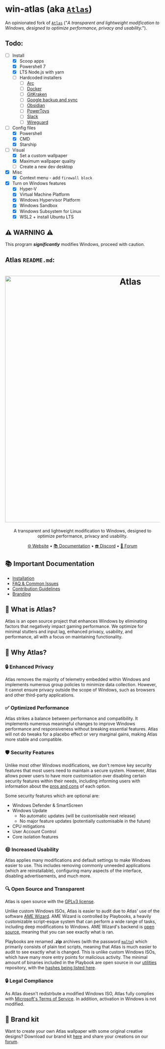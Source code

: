 # win-atlas (aka [`Atlas`](https://github.com/Atlas-OS/Atlas))

An opinionated fork of [`Atlas`](https://github.com/Atlas-OS/Atlas) ("_A transparent and lightweight modification to Windows, designed to optimize performance, privacy and usability._").

## Todo:

-   [ ] Install
    -   [x] Scoop apps
    -   [x] Powershell 7
    -   [x] LTS Node.js with yarn
    -   [ ] Hardcoded installers
        -   [ ] [Arc](https://releases.arc.net/windows/prod/Arc.appinstaller)
        -   [ ] [Docker](https://desktop.docker.com/win/main/amd64/Docker%20Desktop%20Installer.exe)
        -   [ ] [GitKraken](https://release.gitkraken.com/windows/GitKrakenSetup.exe)
        -   [ ] [Google backup and sync](https://www.google.com/intl/en-GB/drive/download)
        -   [ ] [Obsidian](https://obsidian.md/)
        -   [ ] [PowerToys](https://learn.microsoft.com/en-us/windows/powertoys/install#installing-with-windows-executable-file-via-github)
        -   [ ] [Slack](https://downloads.slack-edge.com/desktop-releases/windows/x64/4.37.98/SlackSetup.exe)
        -   [ ] [Wireguard](https://download.wireguard.com/windows-client/wireguard-installer.exe)
-   [ ] Config files
    -   [x] Powershell
    -   [x] CMD
    -   [x] Starship
-   [ ] Visual
    -   [x] Set a custom wallpaper
    -   [x] Maximum wallpaper quality
    -   [ ] Create a new dev desktop
-   [x] Misc
    -   [x] Context menu - add `firewall block`
-   [x] Turn on Windows features
    -   [x] Hyper-V
    -   [x] Virtual Machine Platform
    -   [x] Windows Hypervisor Platform
    -   [x] Windows Sandbox
    -   [x] Windows Subsystem for Linux
    -   [x] WSL2 + install Ubuntu LTS

## ⚠️ WARNING ⚠️

This program **_significantly_** modifies Windows, proceed with caution.

## Atlas `README.md`:

<h1 align="center">
  <img src="https://gcore.jsdelivr.net/gh/Atlas-OS/branding@main/github-banner.png" alt="Atlas" width="800">
</h1>

<p align="center">A transparent and lightweight modification to Windows, designed to optimize performance, privacy and usability.</p>

<p align="center">
  <a href="https://atlasos.net" target="_blank">🌐 Website</a>
  •
  <a href="https://docs.atlasos.net" target="_blank">📚 Documentation</a>
  •
  <a href="https://discord.atlasos.net" target="_blank">☎️ Discord</a>
  •
  <a href="https://forum.atlasos.net" target="_blank">💬 Forum</a>
</p>

## 📚 **Important Documentation**

-   [Installation](https://docs.atlasos.net/getting-started/installation/)
-   [FAQ & Common Issues](https://docs.atlasos.net/faq-and-troubleshooting/removed-features/)
-   [Contribution Guidelines](https://docs.atlasos.net/contributions/)
-   [Branding](https://docs.atlasos.net/branding/)

## 🤔 What is Atlas?

Atlas is an open source project that enhances Windows by eliminating factors that negatively impact gaming performance. We optimize for minimal stutters and input lag, enhanced privacy, usability, and performance, all with a focus on maintaining functionality.

## 👀 Why Atlas?

### 🔒 Enhanced Privacy

Atlas removes the majority of telemetry embedded within Windows and implements numerous group policies to minimize data collection. However, it cannot ensure privacy outside the scope of Windows, such as browsers and other third-party applications.

### ✅ Optimized Performance

Atlas strikes a balance between performance and compatibility. It implements numerous meaningful changes to improve Windows performance and responsiveness without breaking essential features. Atlas will not do tweaks for a placebo effect or very marginal gains, making Atlas more stable and compatible.

### 🛡️ Security Features

Unlike most other Windows modifications, we don't remove key security features that most users need to maintain a secure system. However, Atlas allows power users to have more customisation over disabling certain security features within their needs, including informing users with information about the [pros and cons](https://docs.atlasos.net/getting-started/post-installation/atlas-folder/security/) of each option.

Some security features which are optional are:

-   Windows Defender & SmartScreen
-   Windows Update
    -   No automatic updates (will be customisable next release)
    -   No major feature updates (potentially customisable in the future)
-   CPU mitigations
-   User Account Control
-   Core isolation features

### 😄 Increased Usability

Atlas applies many modifications and default settings to make Windows easier to use. This includes removing commonly unneeded applications (which are reinstallable), configuring many aspects of the interface, disabling advertisements, and much more.

### 🔍 Open Source and Transparent

Atlas is open source with the [GPLv3 license](https://github.com/Atlas-OS/Atlas/blob/main/LICENSE).

Unlike custom Windows ISOs, Atlas is easier to audit due to Atlas' use of the software [AME Wizard](https://ameliorated.io). AME Wizard is controlled by Playbooks, a heavily customizable script-esque system that can perform a wide range of tasks, including deep modifications to Windows. AME Wizard's backend is [open source](https://git.ameliorated.info/Styris/trusted-uninstaller-cli), meaning that you can see exactly what is ran.

Playbooks are renamed **.zip** archives (with the password [`malte`](https://docs.ameliorated.io/developers/getting-started/creation.html)) which primarily consists of plain text scripts, meaning that Atlas is much easier to audit to see exactly what is changed. This is unlike custom Windows ISOs, which have many more entry points for malicious activity. The minimal amount of binaries included in the Playbook are open source in our [utilities](https://github.com/Atlas-OS/utilities) repository, with the [hashes being listed here](https://github.com/Atlas-OS/Atlas/blob/main/src/playbook/Executables/AtlasModules/README.md).

### 🔒 Legal Compliance

As Atlas doesn't redistrbute a modified Windows ISO, Atlas fully complies with [Microsoft's Terms of Service](https://www.microsoft.com/en-us/Useterms/Retail/Windows/10/UseTerms_Retail_Windows_10_English.htm). In addition, activation in Windows is not modified.

## 🎨 Brand kit

Want to create your own Atlas wallpaper with some original creative designs? Download our brand kit [here](https://github.com/Atlas-OS/branding/archive/refs/heads/main.zip) and share your creations on our [forum](https://forum.atlasos.net/t/art-showcase).
